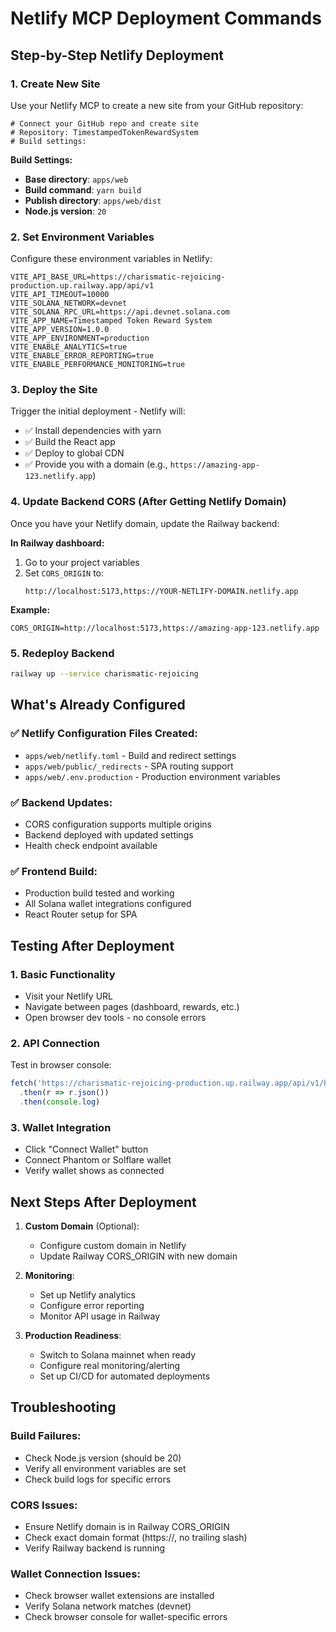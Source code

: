 # Netlify MCP Deployment Commands

## Step-by-Step Netlify Deployment

### 1. Create New Site
Use your Netlify MCP to create a new site from your GitHub repository:

```
# Connect your GitHub repo and create site
# Repository: TimestampedTokenRewardSystem
# Build settings:
```

**Build Settings:**
- **Base directory**: `apps/web`
- **Build command**: `yarn build`
- **Publish directory**: `apps/web/dist`
- **Node.js version**: `20`

### 2. Set Environment Variables
Configure these environment variables in Netlify:

```
VITE_API_BASE_URL=https://charismatic-rejoicing-production.up.railway.app/api/v1
VITE_API_TIMEOUT=10000
VITE_SOLANA_NETWORK=devnet
VITE_SOLANA_RPC_URL=https://api.devnet.solana.com
VITE_APP_NAME=Timestamped Token Reward System
VITE_APP_VERSION=1.0.0
VITE_APP_ENVIRONMENT=production
VITE_ENABLE_ANALYTICS=true
VITE_ENABLE_ERROR_REPORTING=true
VITE_ENABLE_PERFORMANCE_MONITORING=true
```

### 3. Deploy the Site
Trigger the initial deployment - Netlify will:
- ✅ Install dependencies with yarn
- ✅ Build the React app
- ✅ Deploy to global CDN
- ✅ Provide you with a domain (e.g., `https://amazing-app-123.netlify.app`)

### 4. Update Backend CORS (After Getting Netlify Domain)
Once you have your Netlify domain, update the Railway backend:

**In Railway dashboard:**
1. Go to your project variables
2. Set `CORS_ORIGIN` to:
   ```
   http://localhost:5173,https://YOUR-NETLIFY-DOMAIN.netlify.app
   ```

**Example:**
```
CORS_ORIGIN=http://localhost:5173,https://amazing-app-123.netlify.app
```

### 5. Redeploy Backend
```bash
railway up --service charismatic-rejoicing
```

## What's Already Configured

### ✅ Netlify Configuration Files Created:
- `apps/web/netlify.toml` - Build and redirect settings
- `apps/web/public/_redirects` - SPA routing support
- `apps/web/.env.production` - Production environment variables

### ✅ Backend Updates:
- CORS configuration supports multiple origins
- Backend deployed with updated settings
- Health check endpoint available

### ✅ Frontend Build:
- Production build tested and working
- All Solana wallet integrations configured
- React Router setup for SPA

## Testing After Deployment

### 1. Basic Functionality
- Visit your Netlify URL
- Navigate between pages (dashboard, rewards, etc.)
- Open browser dev tools - no console errors

### 2. API Connection
Test in browser console:
```javascript
fetch('https://charismatic-rejoicing-production.up.railway.app/api/v1/health')
  .then(r => r.json())
  .then(console.log)
```

### 3. Wallet Integration
- Click "Connect Wallet" button
- Connect Phantom or Solflare wallet
- Verify wallet shows as connected

## Next Steps After Deployment

1. **Custom Domain** (Optional):
   - Configure custom domain in Netlify
   - Update Railway CORS_ORIGIN with new domain

2. **Monitoring**:
   - Set up Netlify analytics
   - Configure error reporting
   - Monitor API usage in Railway

3. **Production Readiness**:
   - Switch to Solana mainnet when ready
   - Configure real monitoring/alerting
   - Set up CI/CD for automated deployments

## Troubleshooting

### Build Failures:
- Check Node.js version (should be 20)
- Verify all environment variables are set
- Check build logs for specific errors

### CORS Issues:
- Ensure Netlify domain is in Railway CORS_ORIGIN
- Check exact domain format (https://, no trailing slash)
- Verify Railway backend is running

### Wallet Connection Issues:
- Check browser wallet extensions are installed
- Verify Solana network matches (devnet)
- Check browser console for wallet-specific errors
